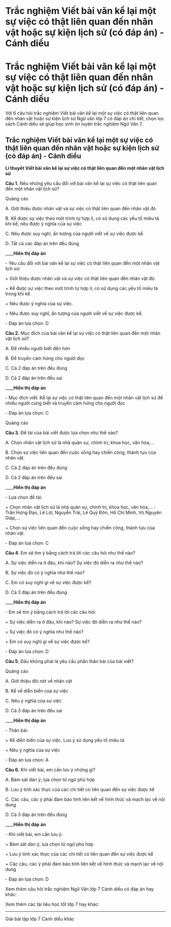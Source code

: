 # Trắc nghiệm Viết bài văn kể lại một sự việc có thật liên quan đến nhân vật hoặc sự kiện lịch sử (có đáp án) - Cánh diều

# Trắc nghiệm Viết bài văn kể lại một sự việc có thật liên quan đến nhân vật hoặc sự kiện lịch sử (có đáp án) - Cánh diều

Với 6 câu hỏi trắc nghiệm Viết bài văn kể lại một sự việc có thật liên quan đến nhân vật hoặc sự kiện lịch sử Ngữ văn lớp 7 có đáp án chi tiết, chọn lọc sách Cánh diều sẽ giúp học sinh ôn luyện trắc nghiệm Ngữ Văn 7.

## Trắc nghiệm Viết bài văn kể lại một sự việc có thật liên quan đến nhân vật hoặc sự kiện lịch sử (có đáp án) - Cánh diều

**Lí thuyết Viết bài văn kể lại sự việc có thật liên quan đến một nhân vật lịch sử**

**Câu 1.** Nêu những yêu cầu đối với bài văn kể lại sự việc có thật liên quan đến một nhân vật lịch sử?

Quảng cáo

A. Giới thiệu được nhân vật và sự việc có thật liên quan đến nhân vật đó

B. Kể được sự việc theo một trình tự hợp lí, có sử dụng các yếu tố miêu tả khi kể, nêu được ý nghĩa của sự việc

C. Nêu được suy nghĩ, ấn tượng của người viết về sự việc được kể

D. Tất cả các đáp án trên đều đúng

____**Hiển thị đáp án**

\- Yêu cầu đối với bài văn kể lại sự việc có thật liên quan đến một nhân vật lịch sử: 

\+ Giới thiệu được nhân vật và sự việc có thật liên quan đến nhân vật đó. 

\+ Kể được sự việc theo một trình tự hợp lí; có sử dụng các yếu tố miêu tả trong khi kể.

\+ Nêu được ý nghĩa của sự việc. 

\+ Nêu được suy nghĩ, ấn tượng của người viết về sự việc được kể.

\- Đáp án lựa chọn: D

**Câu 2.** Mục đích của bài văn kể lại sự việc có thật liên quan đến một nhân vật lịch sử?

A. Để nhiều người biết đến hơn

B. Để truyền cảm hứng cho người đọc

C. Cả 2 đáp án trên đều đúng

D. Cả 2 đáp án trên đều sai

____**Hiển thị đáp án**

\- Mục đích viết: Kể lại sự việc có thật liên quan đến một nhân vật lịch sử để nhiều người cùng biết và truyền cảm hứng cho người đọc

\- Đáp án lựa chọn: C

Quảng cáo

**Câu 3.** Đề tài của bài viết được lựa chọn như thế nào?

A. Chọn nhân vật lịch sử là nhà quân sự, chính trị, khoa học, văn hóa,…

B. Chọn sự việc liên quan đến cuộc sống hay chiến công, thành tựu của nhân vật. 

C. Cả 2 đáp án trên đều đúng

D. Cả 2 đáp án trên đều sai

____**Hiển thị đáp án**

\- Lựa chọn đề tài: 

\+ Chọn nhân vật lịch sử là nhà quân sự, chính trị, khoa học, văn hóa,… : Trần Hưng Đạo, Lê Lợi, Nguyễn Trãi, Lê Quý Đôn, Hồ Chí Minh, Võ Nguyên Giáp,… 

\+ Chọn sự việc liên quan đến cuộc sống hay chiến công, thành tựu của nhân vật. 

\- Đáp án lựa chọn: C

**Câu 4.** Em sẽ tìm ý bằng cách trả lời các câu hỏi như thế nào?

A. Sự việc diễn ra ở đâu, khi nào? Sự việc đó diễn ra như thế nào?

B. Sự việc đó có ý nghĩa như thế nào?

C. Em có suy nghĩ gì về sự việc được kể?

D. Cả 3 đáp án trên đều đúng

____**Hiển thị đáp án**

\- Em sẽ tìm ý bằng cách trả lời các câu hỏi:

\+ Sự việc diễn ra ở đâu, khi nào? Sự việc đó diễn ra như thế nào?

\+ Sự việc đó có ý nghĩa như thế nào?

\+ Em có suy nghĩ gì về sự việc được kể?

\- Đáp án lựa chọn: D

**Câu 5.** Đâu không phải là yêu cầu phần thân bài của bài viết?

Quảng cáo

A. Giới thiệu đôi nét về nhân vật

B. Kể về diễn biến của sự việc

C. Nêu ý nghĩa của sự việc

D. Cả 3 đáp án trên đều sai

____**Hiển thị đáp án**

\- Thân bài:

\+ Kể diễn biến của sự việc. Lưu ý sử dụng yếu tố miêu tả

\+ Nêu ý nghĩa của sự việc

\- Đáp án lựa chọn: A

**Câu 6.** Khi viết bài, em cần lưu ý những gì?

A. Bám sát dàn ý; lựa chọn từ ngữ phù hợp

B. Lưu ý tính xác thực của các chi tiết có liên quan đến sự việc được kể

C. Các câu, các ý phải đảm bảo tính liên kết về hình thức và mạch lạc về nội dung

D. Cả 3 đáp án trên đều đúng

____**Hiển thị đáp án**

\- Khi viết bài, em cần lưu ý:

\+ Bám sát dàn ý; lựa chọn từ ngữ phù hợp

\+ Lưu ý tính xác thực của các chi tiết có liên quan đến sự việc được kể

\+ Các câu, các ý phải đảm bảo tính liên kết về hình thức và mạch lạc về nội dung

\- Đáp án lựa chọn: D

Xem thêm câu hỏi trắc nghiệm Ngữ Văn lớp 7 Cánh diều có đáp án hay khác:

Xem thêm các tài liệu học tốt lớp 7 hay khác:

* * *

Giải bài tập lớp 7 Cánh diều khác

